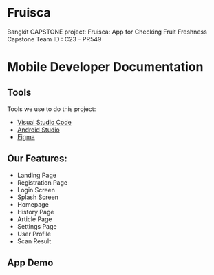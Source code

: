 # Fruisca
Bangkit CAPSTONE project:  Fruisca: App for Checking Fruit Freshness
Capstone Team ID : C23 - PR549

# Mobile Developer Documentation

## Tools
Tools we use to do this project:
- [Visual Studio Code](https://code.visualstudio.com)
- [Android Studio](https://developer.android.com/studio)
- [Figma](https://www.figma.com)

## Our Features:
- Landing Page
- Registration Page
- Login Screen
- Splash Screen
- Homepage
- History Page
- Article Page
- Settings Page
- User Profile
- Scan Result

## App Demo
